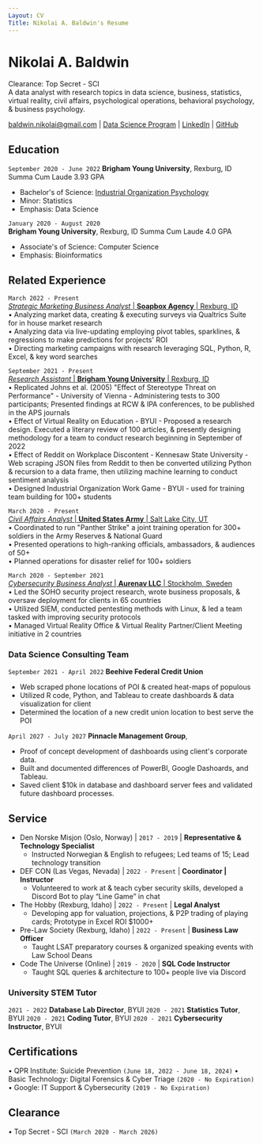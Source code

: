 ```yaml
---
Layout: CV
Title: Nikolai A. Baldwin's Resume
---
```


# Nikolai A. Baldwin

Clearance: Top Secret - SCI <br>
A data analyst with research topics in data science, business, statistics, virtual reality, civil affairs, psychological operations, behavioral psychology, & business psychology.

<div id="webaddress">
<a href="baldwin.nikolai@gmail.com">baldwin.nikolai@gmail.com</a>
| <a href="https://byuidatascience.github.io/development.html">Data Science Program</a>
| <a href="https://linkedin.com/in/nikolai-a-baldwin">LinkedIn</a>
| <a href="https://github.com/nikolai3ldwin">GitHub</a>
</div>

<!-- https://www.monique.tech/the-art-of-markdown -->

## Education

`September 2020 - June 2022`
**Brigham Young University**, Rexburg, ID
Summa Cum Laude 3.93 GPA

- Bachelor's of Science: <a href="https://www.byui.edu/majors/psychology-industrial-organizational-emphasis#:~:text=The%20Industrial%20Organizational%20Psychology%20emphasis%20is%20multidisciplinary.,and%20increase%20employee%20organizational%20health.">Industrial Organization Psychology</a>
- Minor: Statistics
- Emphasis: Data Science

`January 2020 - August 2020` <br>
**Brigham Young University**, Rexburg, ID
Summa Cum Laude 4.0 GPA

- Associate's of Science: Computer Science
- Emphasis: Bioinformatics

## Related Experience

`March 2022 - Present` <br>
<u><i>Strategic Marketing Business Analyst</i> | **Soapbox Agency** | Rexburg, ID</u>
<br>• Analyzing market data, creating & executing surveys via Qualtrics Suite for in house market research
<br>• Analyzing data via live-updating employing pivot tables, sparklines, & regressions to make predictions for projects' ROI
<br>• Directing marketing campaigns with research leveraging SQL, Python, R, Excel, & key word searches

`September 2021 - Present` <br>
<u><i>Research Assistant</i> | **Brigham Young University** | Rexburg, ID</u>
<br>• Replicated Johns et al. (2005) "Effect of Stereotype Threat on Performance" - University of Vienna - Administering tests to 300 participants; Presented findings at RCW & IPA conferences, to be published in the APS journals
<br>• Effect of Virtual Reality on Education - BYUI - Proposed a research design. Executed a literary review of 100 articles, & presently designing methodology for a team to conduct research beginning in September of 2022
<br>• Effect of Reddit on Workplace Discontent - Kennesaw State University - Web scraping JSON files from Reddit to then be converted utilizing Python & recursion to a data frame, then utilizing machine learning to conduct sentiment analysis
<br>• Designed Industrial Organization Work Game - BYUI - used for training team building for 100+ students

`March 2020 - Present` <br>
<u><i>Civil Affairs Analyst</i> | **United States Army** | Salt Lake City, UT</u>
<br>• Coordinated to run "Panther Strike" a joint training operation for 300+ soldiers in the Army Reserves & National Guard
<br>• Presented operations to high-ranking officials, ambassadors, & audiences of 50+
<br>• Planned operations for disaster relief for 100+ soldiers

`March 2020 - September 2021` <br>
<u><i>Cybersecurity Business Analyst</i> | **Aurenav LLC** | Stockholm, Sweden</u>
<br>• Led the SOHO security project research, wrote business proposals, & oversaw deployment for clients in 65 countries
<br>• Utilized SIEM, conducted pentesting methods with Linux, & led a team tasked with improving security protocols
<br>• Managed Virtual Reality Office & Virtual Reality Partner/Client Meeting initiative in 2 countries

### Data Science Consulting Team

`September 2021 - April 2022`
**Beehive Federal Credit Union**

- Web scraped phone locations of POI & created heat-maps of populous
- Utilized R code, Python, and Tableau to create dashboards & data visualization for client
- Determined the location of a new credit union location to best serve the POI

`April 2027 - July 2027`
**Pinnacle Management Group**,

- Proof of concept development of dashboards using client's corporate data.
- Built and documented differences of PowerBI, Google Dashoards, and Tableau.
- Saved client $10k in database and dashboard server fees and validated future dashboard processes.

## Service

- Den Norske Misjon (Oslo, Norway) | `2017 - 2019` | **Representative & Technology Specialist**
  - Instructed Norwegian & English to refugees; Led teams of 15; Lead technology transition
- DEF CON (Las Vegas, Nevada) | `2022 - Present` | **Coordinator | Instructor**
  - Volunteered to work at & teach cyber security skills, developed a Discord Bot to play “Line Game” in chat
- The Hobby (Rexburg, Idaho) | `2022 - Present` | **Legal Analyst**
  - Developing app for valuation, projections, & P2P trading of playing cards; Prototype in Excel ROI $1000+
- Pre-Law Society (Rexburg, Idaho) | `2022 - Present` | **Business Law Officer**
  - Taught LSAT preparatory courses & organized speaking events with Law School Deans
- Code The Universe (Online) | `2019 - 2020` | **SQL Code Instructor**
  - Taught SQL queries & architecture to 100+ people live via Discord

### University STEM Tutor

`2021 - 2022`
**Database Lab Director**, BYUI
`2020 - 2021`
**Statistics Tutor**, BYUI
`2020 - 2021`
**Coding Tutor**, BYUI
`2020 - 2021`
**Cybersecurity Instructor**, BYUI

## Certifications

• QPR Institute: Suicide Prevention `(June 18, 2022 - June 18, 2024)`
• Basic Technology: Digital Forensics & Cyber Triage `(2020 - No Expiration)`
• Google: IT Support & Cybersecurity `(2019 - No Expiration)`

## Clearance

• Top Secret - SCI `(March 2020 - March 2026)`

<!-- ### Footer

Last updated: May 2013 -->
